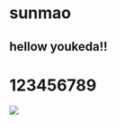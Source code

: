 # sunmao
## hellow youkeda!!
123456789
=========
![](https://qgt-style.oss-cn-hangzhou.aliyuncs.com/newcoursep4/g1/g1-2-2/tenor.gif)
